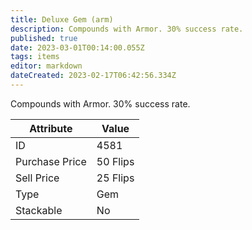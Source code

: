 ```yaml
---
title: Deluxe Gem (arm)
description: Compounds with Armor. 30% success rate.
published: true
date: 2023-03-01T00:14:00.055Z
tags: items
editor: markdown
dateCreated: 2023-02-17T06:42:56.334Z
---
```


Compounds with Armor. 30% success rate.

|Attribute|Value|
|-|-|
|ID|4581|
|Purchase Price|50 Flips|
|Sell Price|25 Flips|
|Type|Gem|
|Stackable|No|

